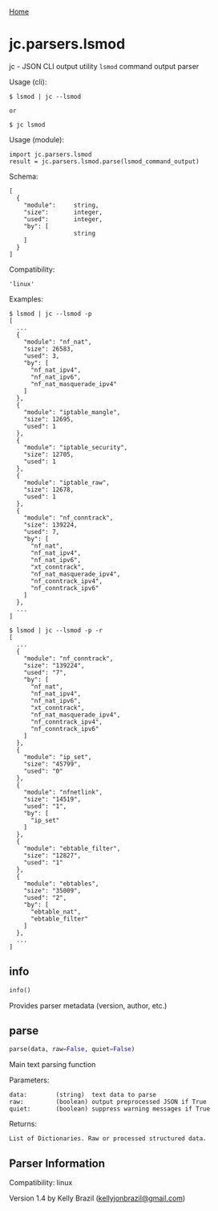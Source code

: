 [Home](https://kellyjonbrazil.github.io/jc/)

# jc.parsers.lsmod
jc - JSON CLI output utility `lsmod` command output parser

Usage (cli):

    $ lsmod | jc --lsmod

    or

    $ jc lsmod

Usage (module):

    import jc.parsers.lsmod
    result = jc.parsers.lsmod.parse(lsmod_command_output)

Schema:

    [
      {
        "module":     string,
        "size":       integer,
        "used":       integer,
        "by": [
                      string
        ]
      }
    ]

Compatibility:

    'linux'

Examples:

    $ lsmod | jc --lsmod -p
    [
      ...
      {
        "module": "nf_nat",
        "size": 26583,
        "used": 3,
        "by": [
          "nf_nat_ipv4",
          "nf_nat_ipv6",
          "nf_nat_masquerade_ipv4"
        ]
      },
      {
        "module": "iptable_mangle",
        "size": 12695,
        "used": 1
      },
      {
        "module": "iptable_security",
        "size": 12705,
        "used": 1
      },
      {
        "module": "iptable_raw",
        "size": 12678,
        "used": 1
      },
      {
        "module": "nf_conntrack",
        "size": 139224,
        "used": 7,
        "by": [
          "nf_nat",
          "nf_nat_ipv4",
          "nf_nat_ipv6",
          "xt_conntrack",
          "nf_nat_masquerade_ipv4",
          "nf_conntrack_ipv4",
          "nf_conntrack_ipv6"
        ]
      },
      ...
    ]

    $ lsmod | jc --lsmod -p -r
    [
      ...
      {
        "module": "nf_conntrack",
        "size": "139224",
        "used": "7",
        "by": [
          "nf_nat",
          "nf_nat_ipv4",
          "nf_nat_ipv6",
          "xt_conntrack",
          "nf_nat_masquerade_ipv4",
          "nf_conntrack_ipv4",
          "nf_conntrack_ipv6"
        ]
      },
      {
        "module": "ip_set",
        "size": "45799",
        "used": "0"
      },
      {
        "module": "nfnetlink",
        "size": "14519",
        "used": "1",
        "by": [
          "ip_set"
        ]
      },
      {
        "module": "ebtable_filter",
        "size": "12827",
        "used": "1"
      },
      {
        "module": "ebtables",
        "size": "35009",
        "used": "2",
        "by": [
          "ebtable_nat",
          "ebtable_filter"
        ]
      },
      ...
    ]


## info
```python
info()
```
Provides parser metadata (version, author, etc.)

## parse
```python
parse(data, raw=False, quiet=False)
```

Main text parsing function

Parameters:

    data:        (string)  text data to parse
    raw:         (boolean) output preprocessed JSON if True
    quiet:       (boolean) suppress warning messages if True

Returns:

    List of Dictionaries. Raw or processed structured data.

## Parser Information
Compatibility:  linux

Version 1.4 by Kelly Brazil (kellyjonbrazil@gmail.com)
